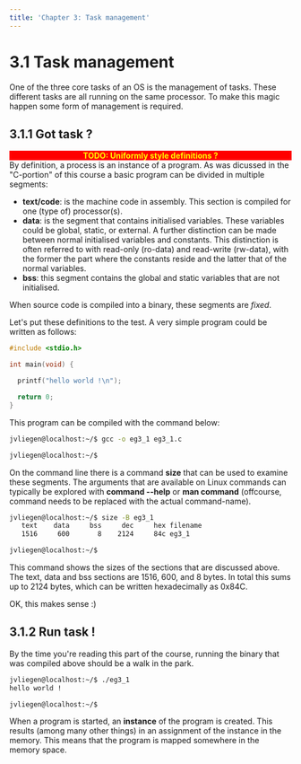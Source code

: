 ```yaml
---
title: 'Chapter 3: Task management'
---
```

<!--
&laquo;&nbsp;[Back to Table of Contents](/)<br/>

<hr/>
< !--
&raquo;&nbsp;[Naar de labo opgave](#oef)
-->

# 3.1 Task management
One of the three core tasks of an OS is the management of tasks. These different tasks are all running on the same processor. To make this magic happen some form of management is required.


## 3.1.1 Got task ?
<div style="background-color: #F00; color: yellow; font-weight: bold; text-align: center">TODO: Uniformly style definitions ?</div>
By definition, a process is an instance of a program. As was dicussed in the "C-portion" of this course a basic program can be divided in multiple segments:

* **text/code**: is the machine code in assembly. This section is compiled for one (type of) processor(s).
* **data**: is the segment that contains initialised variables. These variables could be global, static, or external. A further distinction can be made between normal initialised variables and constants. This distinction is often referred to with read-only (ro-data) and read-write (rw-data), with the former the part where the constants reside and the latter that of the normal variables.
* **bss**: this segment contains the global and static variables that are not initialised.

When source code is compiled into a binary, these segments are *fixed*. 

Let's put these definitions to the test. A very simple program could be written as follows:
```C
#include <stdio.h>

int main(void) {

  printf("hello world !\n");

  return 0;
}
```

This program can be compiled with the command below:

```bash
jvliegen@localhost:~/$ gcc -o eg3_1 eg3_1.c

jvliegen@localhost:~/$ 
```

On the command line there is a command **size** that can be used to examine these segments. The arguments that are available on Linux commands can typically be explored with **command --help** or **man command** (offcourse, command needs to be replaced with the actual command-name).

```bash
jvliegen@localhost:~/$ size -B eg3_1
   text    data     bss     dec     hex filename
   1516     600       8    2124     84c eg3_1

jvliegen@localhost:~/$ 
```

This command shows the sizes of the sections that are discussed above. The text, data and bss sections are 1516, 600, and 8 bytes. In total this sums up to 2124 bytes, which can be written hexadecimally as 0x84C.

OK, this makes sense :)

## 3.1.2 Run task !

By the time you're reading this part of the course, running the binary that was compiled above should be a walk in the park.

```bash
jvliegen@localhost:~/$ ./eg3_1
hello world !

jvliegen@localhost:~/$ 
```

When a program is started, an **instance** of the program is created. This results (among many other things) in an assignment of the instance in the memory. This means that the program is mapped somewhere in the memory space.
